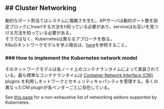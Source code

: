 
## ## Cluster Networking

動的なポート割当てはシステムに複雑さを生む。APIサーバは動的ポート数を設定ブロックにInsertする方法をh知っている必要があり、serviceはお互いを見つける方法を知っている必要がある。  
そうではなく、Kubernetesは異なるアプローチを取る。  
K8sのネットワークモデルを学ぶ場合は、[here](https://kubernetes.io/docs/concepts/services-networking/)を参照すること。

### ### How to implement the Kubernetes network model

そのネットワークモデルは各ノード上のコンテナランタイムによって実装されている。最も標準なコンテナランタイムは [Container Network Interface (CNI)](https://github.com/containernetworking/cni) plugins を利用しネットワークとセキュリティキャパシティを管理する。多くの異なったCNI pluginが各ベンダーごとに存在している。

See [this page](https://kubernetes.io/docs/concepts/cluster-administration/addons/#networking-and-network-policy) for a non-exhaustive list of networking addons supported by Kubernetes.